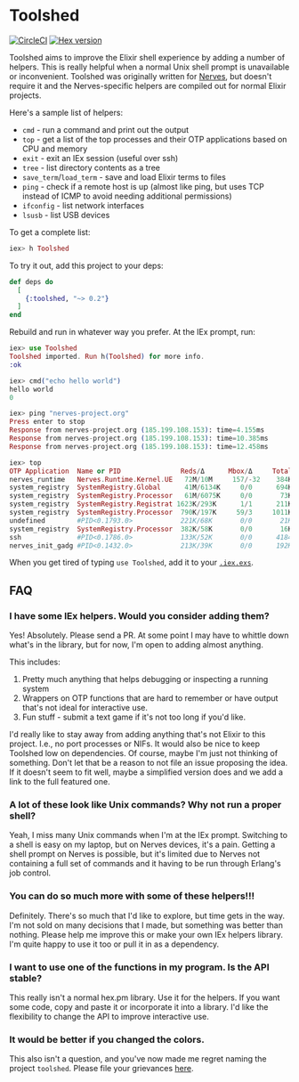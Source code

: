 # Toolshed

[![CircleCI](https://circleci.com/gh/elixir-toolshed/toolshed.svg?style=svg)](https://circleci.com/gh/elixir-toolshed/toolshed)
[![Hex version](https://img.shields.io/hexpm/v/toolshed.svg "Hex version")](https://hex.pm/packages/toolshed)

Toolshed aims to improve the Elixir shell experience by adding a number of
helpers. This is really helpful when a normal Unix shell prompt is unavailable
or inconvenient. Toolshed was originally written for
[Nerves](https://nerves-project.org), but doesn't require it and the
Nerves-specific helpers are compiled out for normal Elixir projects.

Here's a sample list of helpers:

* `cmd` - run a command and print out the output
* `top` - get a list of the top processes and their OTP applications based on
  CPU and memory
* `exit` - exit an IEx session (useful over ssh)
* `tree` - list directory contents as a tree
* `save_term`/`load_term` - save and load Elixir terms to files
* `ping` - check if a remote host is up (almost like ping, but uses TCP instead
  of ICMP to avoid needing additional permissions)
* `ifconfig` - list network interfaces
* `lsusb` - list USB devices

To get a complete list:

```elixir
iex> h Toolshed
```

To try it out, add this project to your deps:

```elixir
def deps do
  [
    {:toolshed, "~> 0.2"}
  ]
end
```

Rebuild and run in whatever way you prefer. At the IEx prompt, run:

```elixir
iex> use Toolshed
Toolshed imported. Run h(Toolshed) for more info.
:ok

iex> cmd("echo hello world")
hello world
0

iex> ping "nerves-project.org"
Press enter to stop
Response from nerves-project.org (185.199.108.153): time=4.155ms
Response from nerves-project.org (185.199.108.153): time=10.385ms
Response from nerves-project.org (185.199.108.153): time=12.458ms

iex> top
OTP Application  Name or PID               Reds/Δ      Mbox/Δ     Total/Δ      Heap/Δ     Stack/Δ
nerves_runtime   Nerves.Runtime.Kernel.UE   72M/10M     157/-32    384K/-4642  192K/73K      86/52
system_registry  SystemRegistry.Global      41M/6134K     0/0      694K/192K   192K/0        35/-11
system_registry  SystemRegistry.Processor   61M/6075K     0/0       73K/-1215   73K/0        10/0
system_registry  SystemRegistry.Registrat 1623K/293K      1/1      211K/109K    73K/0        10/0
system_registry  SystemRegistry.Processor  790K/197K     59/3     1011K/4461   502K/0        38/0
undefined        #PID<0.1793.0>            221K/68K       0/0       21K/0      6772/0       504/0
system_registry  SystemRegistry.Processor  382K/58K       0/0       16K/-1227  4185/-1354    22/0
ssh              #PID<0.1786.0>            133K/52K       0/0      4184/1599   2586/1599     10/0
nerves_init_gadg #PID<0.1432.0>            213K/39K       0/0      192K/101K    73K/0        10/0
```

When you get tired of typing `use Toolshed`, add it to your
[`.iex.exs`](https://hexdocs.pm/iex/IEx.html#module-the-iex-exs-file).

## FAQ

### I have some IEx helpers. Would you consider adding them?

Yes! Absolutely. Please send a PR. At some point I may have to whittle down
what's in the library, but for now, I'm open to adding almost anything.

This includes:

1. Pretty much anything that helps debugging or inspecting a running system
2. Wrappers on OTP functions that are hard to remember or have output that's not
   ideal for interactive use.
3. Fun stuff - submit a text game if it's not too long if you'd like.

I'd really like to stay away from adding anything that's not Elixir to this
project. I.e., no port processes or NIFs. It would also be nice to keep Toolshed
low on dependencies. Of course, maybe I'm just not thinking of something. Don't
let that be a reason to not file an issue proposing the idea. If it doesn't seem
to fit well, maybe a simplified version does and we add a link to the full
featured one.

### A lot of these look like Unix commands? Why not run a proper shell?

Yeah, I miss many Unix commands when I'm at the IEx prompt. Switching to a shell
is easy on my laptop, but on Nerves devices, it's a pain. Getting a shell prompt
on Nerves is possible, but it's limited due to Nerves not containing a full set
of commands and it having to be run through Erlang's job control.

### You can do so much more with some of these helpers!!!

Definitely. There's so much that I'd like to explore, but time gets in the way.
I'm not sold on many decisions that I made, but something was better than
nothing. Please help me improve this or make your own IEx helpers library. I'm
quite happy to use it too or pull it in as a dependency.

### I want to use one of the functions in my program. Is the API stable?

This really isn't a normal hex.pm library. Use it for the helpers. If you want
some code, copy and paste it or incorporate it into a library. I'd like the
flexibility to change the API to improve interactive use.

### It would be better if you changed the colors.

This also isn't a question, and you've now made me regret naming the project
`toolshed`. Please file your grievances
[here](https://github.com/elixir-toolshed/toolshed/pull/5).
